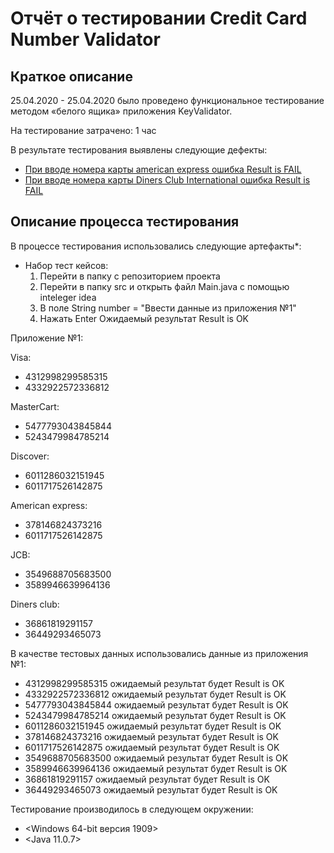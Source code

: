 # Отчёт о тестировании Credit Card Number Validator

## Краткое описание

25.04.2020 - 25.04.2020 было проведено функциональное тестирование методом «белого ящика» приложения KeyValidator.

На тестирование затрачено: 1 час

В результате тестирования выявлены следующие дефекты:
* [При вводе номера карты american express ошибка Result is FAIL](https://github.com/Oleg2394/Credit-Card-Number-Validator/issues/1#issue-606792156)
* [При вводе номера карты Diners Club International ошибка Result is FAIL](https://github.com/Oleg2394/Credit-Card-Number-Validator/issues/2#issue-606794052)


## Описание процесса тестирования

В процессе тестирования использовались следующие артефакты*:
*  Набор тест кейсов:
	1) Перейти в папку с репозиторием проекта
	2) Перейти в папку src и открыть файл Main.java с помощью inteleger idea
	3) В поле String number = "Ввести данные из приложения №1" 
	4) Нажать Enter
	Ожидаемый результат Result is OK

Приложение №1:

Visa:
* 4312998299585315
* 4332922572336812

MasterCart:
* 5477793043845844
* 5243479984785214

Discover:
* 6011286032151945
* 6011717526142875

American express:
* 378146824373216
* 6011717526142875

JCB:
* 3549688705683500
* 3589946639964136

Diners club:
* 36861819291157
* 36449293465073

В качестве тестовых данных использовались данные из приложения №1:
* 4312998299585315 ожидаемый результат будет Result is OK
* 4332922572336812 ожидаемый результат будет Result is OK
* 5477793043845844 ожидаемый результат будет Result is OK
* 5243479984785214 ожидаемый результат будет Result is OK
* 6011286032151945 ожидаемый результат будет Result is OK
* 378146824373216  ожидаемый результат будет Result is OK
* 6011717526142875 ожидаемый результат будет Result is OK
* 3549688705683500 ожидаемый результат будет Result is OK
* 3589946639964136 ожидаемый результат будет Result is OK
* 36861819291157   ожидаемый результат будет Result is OK
* 36449293465073   ожидаемый результат будет Result is OK


Тестирование производилось в следующем окружении:
* <Windows 64-bit версия 1909>
* <Java 11.0.7>

